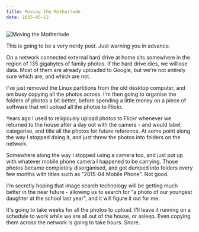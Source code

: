 ```yaml
---
title: Moving the Motherlode
date: 2015-05-12
---
```


![Moving the Motherlode](https://source.unsplash.com/9ZQzrLWV52M/1600x900)

This is going to be a very nerdy post. Just warning you in advance.

On a network connected external hard drive at home sits somewhere in the region of 135 gigabytes of family photos. If the hard drive dies, we willlose data. Most of them are already uploaded to Google, but we're not entirely sure which are, and which are not.

I've just removed the Linux partitions from the old desktop computer, and am busy copying all the photos across. I'm then going to organise the folders of photos a bit better, before spending a little money on a piece of software that will upload all the photos to Flickr.

Years ago I used to religiously upload photos to Flickr whenever we returned to the house after a day out with the camera - and would label, categorise, and title all the photos for future reference. At some point along the way I stopped doing it, and just threw the photos into folders on the network.

Somewhere along the way I stopped using a camera too, and just put up with whatever mobile phone camera I happened to be carrying. Those photos became completely disorganised, and got dumped into folders every few months with titles such as "2015-04 Mobile Phone". Not good.

I'm secretly hoping that image search technology will be getting much better in the near future - allowing us to search for "a photo of our youngest daughter at the school last year", and it will figure it out for me.

It's going to take weeks for all the photos to upload. I'll leave it running on a schedule to work while we are all out of the house, or asleep. Even copying them across the network is going to take hours. Snore.
